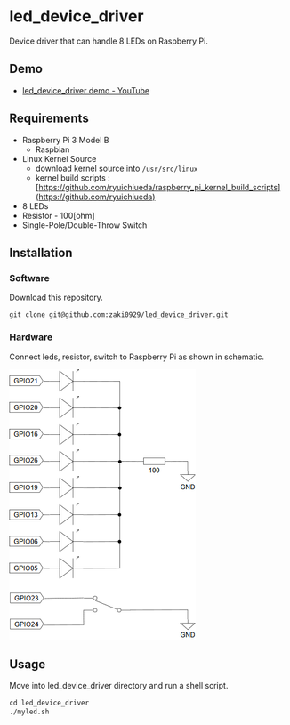 # led_device_driver
Device driver that can handle 8 LEDs on Raspberry Pi.

## Demo
* [led_device_driver demo - YouTube](https://youtu.be/C0My8v6srMk)

## Requirements
* Raspberry Pi 3 Model B
  * Raspbian
* Linux Kernel Source
  * download kernel source into `/usr/src/linux`
  * kernel build scripts : [https://github.com/ryuichiueda/raspberry_pi_kernel_build_scripts](https://github.com/ryuichiueda)
* 8 LEDs
* Resistor - 100[ohm]
* Single-Pole/Double-Throw Switch

## Installation
### Software
Download this repository.
```
git clone git@github.com:zaki0929/led_device_driver.git
```
### Hardware
Connect leds, resistor, switch to Raspberry Pi as shown in schematic.

![](./docs/images/led.png)

## Usage
Move into led_device_driver directory and run a shell script.
```
cd led_device_driver
./myled.sh
```
